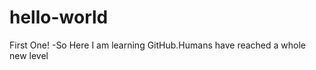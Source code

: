 hello-world
===========

First One!
-So Here I am learning GitHub.Humans have reached a whole new level
